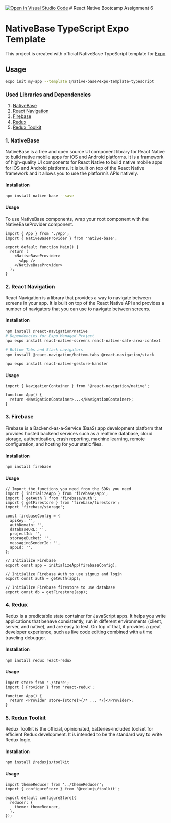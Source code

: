 [![Open in Visual Studio Code](https://classroom.github.com/assets/open-in-vscode-c66648af7eb3fe8bc4f294546bfd86ef473780cde1dea487d3c4ff354943c9ae.svg)](https://classroom.github.com/online_ide?assignment_repo_id=8538342&assignment_repo_type=AssignmentRepo)
# React Native Bootcamp Assignment 6

# NativeBase TypeScript Expo Template

This project is created with official NativeBase TypeScript template for [Expo](https://docs.expo.io/)

## Usage

```sh
expo init my-app --template @native-base/expo-template-typescript
```

<h3>Used Libraries and Dependencies</h3>

1. [NativeBase](#nativebase)
2. [React Navigation](#react-navigation)
3. [Firebase](#firebase)
4. [Redux](#redux)
5. [Redux Toolkit](#redux-toolkit)

<h3 id="nativebase">1. NativeBase</h3>
NativeBase is a free and open source UI component library for React Native to build native mobile apps for iOS and Android platforms. It is a framework of high-quality UI components for React Native to build native mobile apps for iOS and Android platforms. It is built on top of the React Native framework and it allows you to use the platform’s APIs natively.

<h4>Installation</h4>

```sh
npm install native-base --save
```

<h4>Usage</h4>

To use NativeBase components, wrap your root component with the NativeBaseProvider component.

```tsx
import { App } from './App';
import { NativeBaseProvider } from 'native-base';

export default function Main() {
  return (
    <NativeBaseProvider>
      <App />
    </NativeBaseProvider>
  );
}
```

<h3 id="react-navigation"> 2. React Navigation</h3>
React Navigation is a library that provides a way to navigate between screens in your app. It is built on top of the React Native API and provides a number of navigators that you can use to navigate between screens.

<h4>Installation</h4>

```sh
npm install @react-navigation/native
# Dependencies for Expo Managed Project
npx expo install react-native-screens react-native-safe-area-context

# Bottom Tabs and Stack navigators
npm install @react-navigation/bottom-tabs @react-navigation/stack

npx expo install react-native-gesture-handler

```

<h4>Usage</h4>

```tsx
import { NavigationContainer } from '@react-navigation/native';

function App() {
  return <NavigationContainer>...</NavigationContainer>;
}
```

<h3 id="firebase"> 3. Firebase</h3>
Firebase is a Backend-as-a-Service (BaaS) app development platform that provides hosted backend services such as a realtime database, cloud storage, authentication, crash reporting, machine learning, remote configuration, and hosting for your static files.

<h4>Installation</h4>

```sh
npm install firebase
```

<h4>Usage</h4>

```tsx
// Import the functions you need from the SDKs you need
import { initializeApp } from 'firebase/app';
import { getAuth } from 'firebase/auth';
import { getFirestore } from 'firebase/firestore';
import 'firebase/storage';

const firebaseConfig = {
  apiKey: '',
  authDomain: '',
  databaseURL: '',
  projectId: '',
  storageBucket: '',
  messagingSenderId: '',
  appId: '',
};

// Initialize Firebase
export const app = initializeApp(firebaseConfig);

// Initialize Firebase Auth to use signup and login
export const auth = getAuth(app);

// Initialize Firebase firestore to use database
export const db = getFirestore(app);
```

<h3 id="redux"> 4. Redux</h3>
Redux is a predictable state container for JavaScript apps. It helps you write applications that behave consistently, run in different environments (client, server, and native), and are easy to test. On top of that, it provides a great developer experience, such as live code editing combined with a time traveling debugger.

<h4>Installation</h4>

```sh
npm install redux react-redux
```

<h4>Usage</h4>

```tsx
import store from './store';
import { Provider } from 'react-redux';

function App() {
  return <Provider store={store}>{/* ... */}</Provider>;
}
```

<h3 id="redux-toolkit"> 5. Redux Toolkit</h3>
Redux Toolkit is the official, opinionated, batteries-included toolset for efficient Redux development. It is intended to be the standard way to write Redux logic.

<h4>Installation</h4>

```sh
npm install @reduxjs/toolkit
```

<h4>Usage</h4>

```tsx
import themeReducer from '../themeReducer';
import { configureStore } from '@reduxjs/toolkit';

export default configureStore({
  reducer: {
    theme: themeReducer,
  },
});
```
